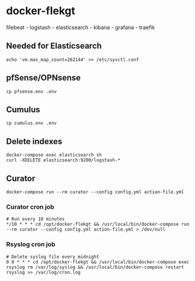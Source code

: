 # docker-flekgt

filebeat - logstash - elasticsearch - kibana - grafana - traefik

## Needed for Elasticsearch
    echo 'vm.max_map_count=262144' >> /etc/sysctl.conf

## pfSense/OPNsense
    cp pfsense.env .env

## Cumulus
    cp cumulus.env .env

## Delete indexes
    docker-compose exec elasticsearch sh
    curl -XDELETE elasticsearch:9200/logstash-*

## Curator
    docker-compose run --rm curator --config config.yml action-file.yml
    
### Curator cron job
    # Run every 10 minutes
    */10 * * * cd /opt/docker-flekgt && /usr/local/bin/docker-compose run --rm curator --config config.yml action-file.yml > /dev/null

### Rsyslog cron job
    # Delete syslog file every midnight
    0 0 * * * cd /opt/docker-flekgt && /usr/local/bin/docker-compose exec rsyslog rm /var/log/syslog && /usr/local/bin/docker-compose restart rsyslog >> /var/log/cron.log
